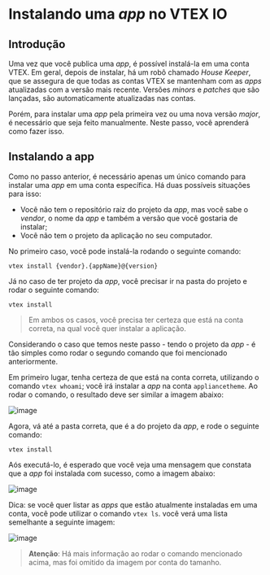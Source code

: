 # Instalando uma _app_ no VTEX IO

## Introdução

Uma vez que você publica uma _app_, é possível instalá-la em uma conta VTEX. Em geral, depois de instalar, há um robô chamado _House Keeper_, que se assegura de que todas as contas VTEX se mantenham com as _apps_ atualizadas com a versão mais recente. Versões _minors_ e _patches_ que são lançadas, são automaticamente atualizadas nas contas.

Porém, para instalar uma _app_ pela primeira vez ou uma nova versão _major_, é necessário que seja feito manualmente. Neste passo, você aprenderá como fazer isso.

## Instalando a app

Como no passo anterior, é necessário apenas um único comando para instalar uma _app_ em uma conta específica. Há duas possíveis situações para isso:

- Você não tem o repositório raiz do projeto da _app_, mas você sabe o _vendor_, o nome da _app_ e também a versão que você gostaria de instalar;
- Você não tem o projeto da aplicação no seu computador.

No primeiro caso, você pode instalá-la rodando o seguinte comando:
```
vtex install {vendor}.{appName}@{version}
```

Já no caso de ter projeto da _app_, você precisar ir na pasta do projeto e rodar o seguinte comando:
```
vtex install
```

> Em ambos os casos, você precisa ter certeza que está na conta correta, na qual você quer instalar a aplicação.

Considerando o caso que temos neste passo - tendo o projeto da _app_ - é tão simples como rodar o segundo comando que foi mencionado anteriormente.

Em primeiro lugar, tenha certeza de que está na conta correta, utilizando o comando `vtex whoami`; você irá instalar a _app_ na conta `appliancetheme`. Ao rodar o comando, o resultado deve ser similar a imagem abaixo:

![image](https://user-images.githubusercontent.com/19495917/88828271-62750f00-d1a1-11ea-89d0-068340f8b522.png)

Agora, vá até a pasta correta, que é a do projeto da _app_, e rode o seguinte comando:

```
vtex install
```

Aós executá-lo, é esperado que você veja uma mensagem que constata que a _app_ foi instalada com sucesso, como a imagem abaixo:

![image](https://user-images.githubusercontent.com/19495917/88828538-c0095b80-d1a1-11ea-86cf-bac9cfdf554e.png)

Dica: se você quer listar as _apps_ que estão atualmente instaladas em uma conta, você pode utilizar o comando `vtex ls`. você verá uma lista semelhante a seguinte imagem:

![image](https://user-images.githubusercontent.com/19495917/88828816-1e363e80-d1a2-11ea-88bb-b3f082b90877.png)

> **Atenção**: Há mais informação ao rodar o comando mencionado acima, mas foi omitido da imagem por conta do tamanho.
